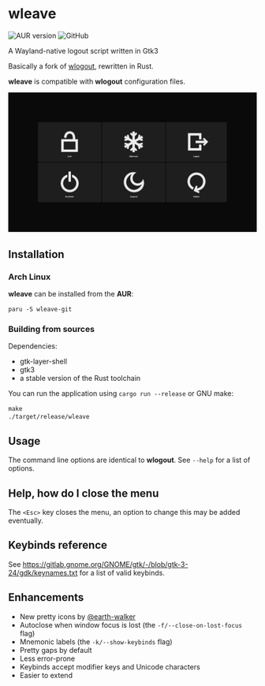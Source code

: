 # wleave
![AUR version](https://img.shields.io/aur/version/wleave-git) 
![GitHub](https://img.shields.io/github/license/AMNatty/wleave)

A Wayland-native logout script written in Gtk3

Basically a fork of [wlogout](https://github.com/ArtsyMacaw/wlogout), rewritten in Rust.

**wleave** is compatible with **wlogout** configuration files.

![The default Wleave menu look](example.png)

## Installation

### Arch Linux

**wleave** can be installed from the **AUR**:

```shell
paru -S wleave-git
```

### Building from sources

Dependencies:
* gtk-layer-shell
* gtk3
* a stable version of the Rust toolchain

You can run the application using `cargo run --release` or GNU make:

```shell
make
./target/release/wleave
```

## Usage

The command line options are identical to **wlogout**.
See `--help` for a list of options.

## Help, how do I close the menu

The `<Esc>` key closes the menu, an option to change this may be added eventually.

## Keybinds reference

See <https://gitlab.gnome.org/GNOME/gtk/-/blob/gtk-3-24/gdk/keynames.txt> for a list of valid keybinds.

## Enhancements

* New pretty icons by [@earth-walker](https://github.com/earth-walker)
* Autoclose when window focus is lost (the `-f/--close-on-lost-focus` flag)
* Mnemonic labels (the `-k/--show-keybinds` flag)
* Pretty gaps by default
* Less error-prone
* Keybinds accept modifier keys and Unicode characters
* Easier to extend
